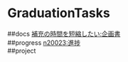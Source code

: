 # GraduationTasks  
##docs
[補充の時間を短縮したい:企画書](https://github.com/n20023/GraduationTasks/blob/main/docs/%E8%A3%9C%E5%85%85%E3%81%AE%E6%99%82%E9%96%93%E3%82%92%E7%9F%AD%E7%B8%AE%E3%81%97%E3%81%9F%E3%81%84.md)  
##progress
[n20023:進捗](https://github.com/n20023/GraduationTasks/blob/main/progress/n20023.md)  
##project
